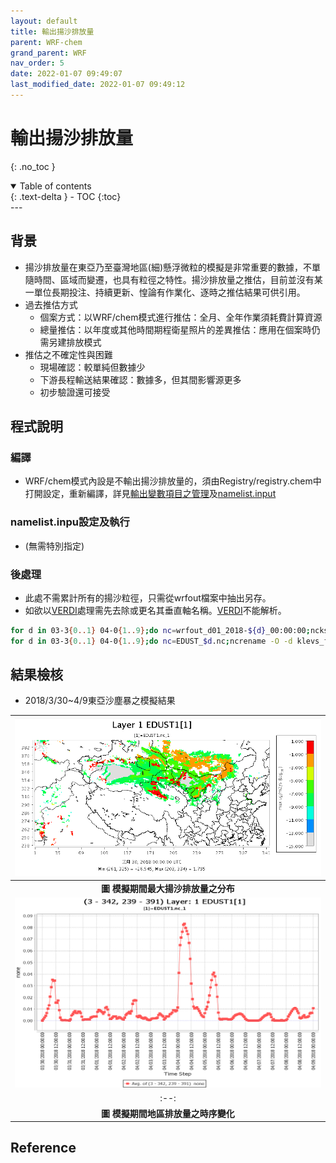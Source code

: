 ```yaml
---
layout: default
title: 輸出揚沙排放量
parent: WRF-chem
grand_parent: WRF
nav_order: 5
date: 2022-01-07 09:49:07
last_modified_date: 2022-01-07 09:49:12
---
```


# 輸出揚沙排放量
{: .no_toc }

<details open markdown="block">
  <summary>
    Table of contents
  </summary>
  {: .text-delta }
- TOC
{:toc}
</details>
---

## 背景
- 揚沙排放量在東亞乃至臺灣地區(細)懸浮微粒的模擬是非常重要的數據，不單隨時間、區域而變遷，也具有粒徑之特性。揚沙排放量之推估，目前並沒有某一單位長期投注、持續更新、惶論有作業化、逐時之推估結果可供引用。
- 過去推估方式
  - 個案方式：以WRF/chem模式進行推估：全月、全年作業須耗費計算資源
  - 總量推估：以年度或其他時間期程衛星照片的差異推估：應用在個案時仍需另建排放模式
- 推估之不確定性與困難
  - 現場確認：較單純但數據少
  - 下游長程輸送結果確認：數據多，但其間影響源更多
  - 初步驗證還可接受

## 程式說明
### 編譯
- WRF/chem模式內設是不輸出揚沙排放量的，須由Registry/registry.chem中打開設定，重新編譯，詳見[輸出變數項目之管理](https://sinotec2.github.io/Focus-on-Air-Quality/wind_models/WRF-chem/configure_compile/#輸出變數項目之管理)及[namelist.input](https://sinotec2.github.io/Focus-on-Air-Quality/wind_models/REAL/namelist.input/#wrfout輸出變數項目之增減)

### namelist.inpu設定及執行
- (無需特別指定)

### 後處理
- 此處不需累計所有的揚沙粒徑，只需從wrfout檔案中抽出另存。
- 如欲以[VERDI]()處理需先去除或更名其垂直軸名稱。[VERDI]()不能解析。

```bash
for d in 03-3{0..1} 04-0{1..9};do nc=wrfout_d01_2018-${d}_00:00:00;ncks -O -v EDUST1,EDUST2,EDUST3,EDUST4,EDUST5,Times,XLAT,XLONG $nc EDUST_$d.nc;done
for d in 03-3{0..1} 04-0{1..9};do nc=EDUST_$d.nc;ncrename -O -d klevs_for_dust,bottom_top $nc a;mv a $nc;done
```

## 結果檢核
- 2018/3/30~4/9東亞沙塵暴之模擬結果

| ![edust1_xy.PNG](https://github.com/sinotec2/Focus-on-Air-Quality/raw/main/assets/images/edust1_xy.PNG) |
|:--:|
| <b>圖 模擬期間最大揚沙排放量之分布</b>|
| ![edust1_t.PNG](https://github.com/sinotec2/Focus-on-Air-Quality/raw/main/assets/images/edust1_t.PNG) |
|:--:|
| <b>圖 模擬期間地區排放量之時序變化</b>|
  
## Reference
